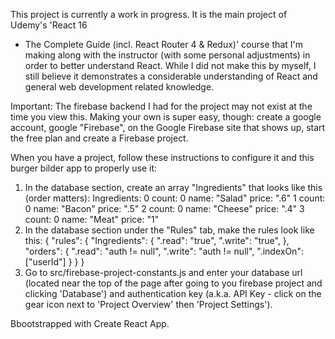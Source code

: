 This project is currently a work in progress. It is the main project of Udemy's 'React 16 
- The Complete Guide (incl. React Router 4 & Redux)' course that I'm making along with the 
instructor (with some personal adjustments) in order to better understand React. While I 
did not make this by myself, I still believe it demonstrates a considerable understanding 
of React and general web development related knowledge.

Important: The firebase backend I had for the project may not exist at the time you view this.
Making your own is super easy, though: create a google account, google "Firebase", on the Google
Firebase site that shows up, start the free plan and create a Firebase project.

When you have a project, follow these instructions to configure it and this burger bilder
app to properly use it:
1. In the database section, create an array "Ingredients" that looks like this (order matters):
Ingredients:
    0
        count: 0
        name: "Salad"
        price: ".6"
    1
        count: 0
        name: "Bacon"
        price: ".5"
    2
        count: 0
        name: "Cheese"
        price: ".4"
    3
        count: 0
        name: "Meat"
        price: "1"
2. In the database section under the "Rules" tab, make the rules look like this:
{
  "rules": {
    "Ingredients": {
    	".read": "true",
    	".write": "true",
    },
    "orders": {
    	".read": "auth != null",
    	".write": "auth != null",
        ".indexOn": ["userId"]
    }
  }
}
3. Go to src/firebase-project-constants.js and enter your database url (located near  the top
of the page after going to you firebase project and clicking 'Database') and authentication key
(a.k.a. API Key - click on the gear icon next to 'Project Overview' then 'Project Settings').

Bbootstrapped with Create React App.
